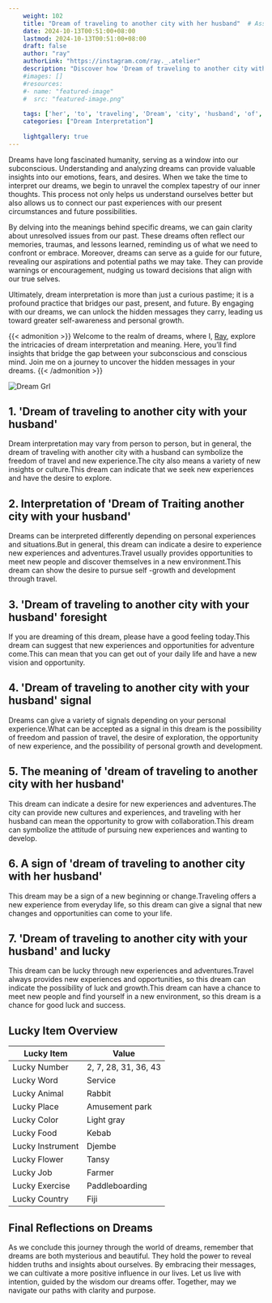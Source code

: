 ```yaml
---
    weight: 102
    title: "Dream of traveling to another city with her husband"  # Assuming 'title' column exists
    date: 2024-10-13T00:51:00+08:00
    lastmod: 2024-10-13T00:51:00+08:00
    draft: false
    author: "ray"
    authorLink: "https://instagram.com/ray._.atelier"
    description: "Discover how 'Dream of traveling to another city with her husband' can interpret your future and uncover its significant meanings in your life."
    #images: []
    #resources:
    #- name: "featured-image"
    #  src: "featured-image.png"
    
    tags: ['her', 'to', 'traveling', 'Dream', 'city', 'husband', 'of', 'another', 'with']
    categories: ["Dream Interpretation"]
    
    lightgallery: true
---
```

    
Dreams have long fascinated humanity, serving as a window into our subconscious. Understanding and analyzing dreams can provide valuable insights into our emotions, fears, and desires. When we take the time to interpret our dreams, we begin to unravel the complex tapestry of our inner thoughts. This process not only helps us understand ourselves better but also allows us to connect our past experiences with our present circumstances and future possibilities.

By delving into the meanings behind specific dreams, we can gain clarity about unresolved issues from our past. These dreams often reflect our memories, traumas, and lessons learned, reminding us of what we need to confront or embrace. Moreover, dreams can serve as a guide for our future, revealing our aspirations and potential paths we may take. They can provide warnings or encouragement, nudging us toward decisions that align with our true selves.

Ultimately, dream interpretation is more than just a curious pastime; it is a profound practice that bridges our past, present, and future. By engaging with our dreams, we can unlock the hidden messages they carry, leading us toward greater self-awareness and personal growth.

{{< admonition >}}
Welcome to the realm of dreams, where I, [Ray](https://instagram.com/ray._.atelier), explore the intricacies of dream interpretation and meaning. Here, you’ll find insights that bridge the gap between your subconscious and conscious mind. Join me on a journey to uncover the hidden messages in your dreams.
{{< /admonition >}}

![Dream Grl](https://cdn.pixabay.com/photo/2017/11/02/03/35/gothic-2910057_1280.jpg "Dream Grl")

## 1. 'Dream of traveling to another city with your husband'
Dream interpretation may vary from person to person, but in general, the dream of traveling with another city with a husband can symbolize the freedom of travel and new experience.The city also means a variety of new insights or culture.This dream can indicate that we seek new experiences and have the desire to explore.

## 2. Interpretation of 'Dream of Traiting another city with your husband'
Dreams can be interpreted differently depending on personal experiences and situations.But in general, this dream can indicate a desire to experience new experiences and adventures.Travel usually provides opportunities to meet new people and discover themselves in a new environment.This dream can show the desire to pursue self -growth and development through travel.

## 3. 'Dream of traveling to another city with your husband' foresight
If you are dreaming of this dream, please have a good feeling today.This dream can suggest that new experiences and opportunities for adventure come.This can mean that you can get out of your daily life and have a new vision and opportunity.

## 4. 'Dream of traveling to another city with your husband' signal
Dreams can give a variety of signals depending on your personal experience.What can be accepted as a signal in this dream is the possibility of freedom and passion of travel, the desire of exploration, the opportunity of new experience, and the possibility of personal growth and development.

## 5. The meaning of 'dream of traveling to another city with her husband'
This dream can indicate a desire for new experiences and adventures.The city can provide new cultures and experiences, and traveling with her husband can mean the opportunity to grow with collaboration.This dream can symbolize the attitude of pursuing new experiences and wanting to develop.

## 6. A sign of 'dream of traveling to another city with her husband'
This dream may be a sign of a new beginning or change.Traveling offers a new experience from everyday life, so this dream can give a signal that new changes and opportunities can come to your life.

## 7. 'Dream of traveling to another city with your husband' and lucky
This dream can be lucky through new experiences and adventures.Travel always provides new experiences and opportunities, so this dream can indicate the possibility of luck and growth.This dream can have a chance to meet new people and find yourself in a new environment, so this dream is a chance for good luck and success.

## Lucky Item Overview
| Lucky Item          | Value              |
|---------------|--------------------|
| Lucky Number        | 2, 7, 28, 31, 36, 43  |
| Lucky Word          | Service |
| Lucky Animal        | Rabbit |
| Lucky Place         | Amusement park     |
| Lucky Color         | Light gray     |
| Lucky Food          | Kebab      |
| Lucky Instrument    | Djembe |
| Lucky Flower        | Tansy    |
| Lucky Job           | Farmer       |
| Lucky Exercise      | Paddleboarding  |
| Lucky Country       | Fiji    |


##  Final Reflections on Dreams

As we conclude this journey through the world of dreams, remember that dreams are both mysterious and beautiful. They hold the power to reveal hidden truths and insights about ourselves. By embracing their messages, we can cultivate a more positive influence in our lives. Let us live with intention, guided by the wisdom our dreams offer. Together, may we navigate our paths with clarity and purpose.
